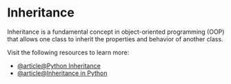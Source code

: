 # Inheritance

Inheritance is a fundamental concept in object-oriented programming (OOP) that allows one class to inherit the properties and behavior of another class.

Visit the following resources to learn more:

- [@article@Python Inheritance](https://www.w3schools.com/python/python_inheritance.asp)
- [@article@Inheritance in Python](https://www.tpointtech.com/inheritance-in-python)
